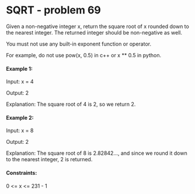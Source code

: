 # SQRT - problem 69

Given a non-negative integer x, return the square root of x rounded down to the nearest integer. The returned integer should be non-negative as well.

You must not use any built-in exponent function or operator.

For example, do not use pow(x, 0.5) in c++ or x \*\* 0.5 in python.

#### Example 1:

Input: x = 4

Output: 2

Explanation: The square root of 4 is 2, so we return 2.

#### Example 2:

Input: x = 8

Output: 2

Explanation: The square root of 8 is 2.82842..., and since we round it down to the nearest integer, 2 is returned.

#### Constraints:

0 <= x <= 231 - 1
